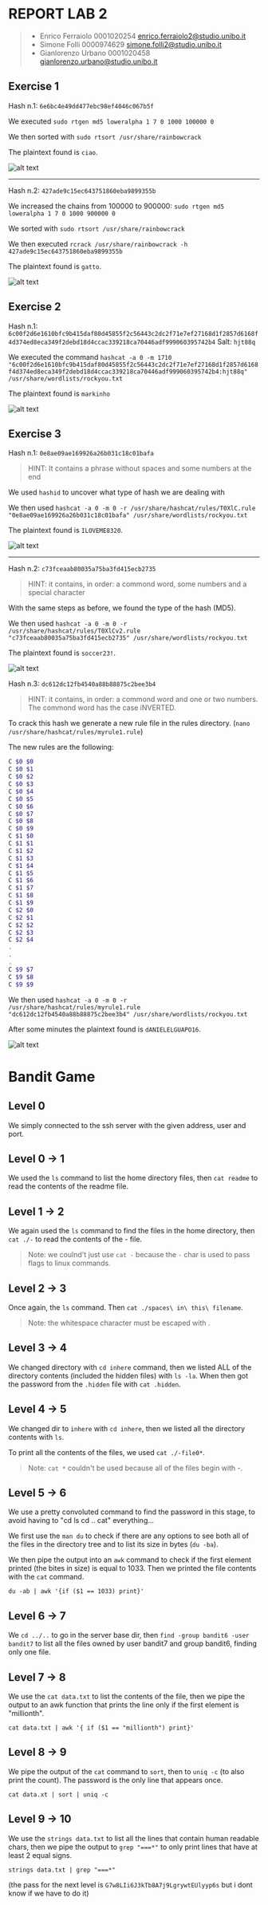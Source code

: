 # REPORT LAB 2

> - Enrico Ferraiolo 0001020254 enrico.ferraiolo2@studio.unibo.it
> - Simone Folli 0000974629 simone.folli2@studio.unibo.it
> - Gianlorenzo Urbano 0001020458 gianlorenzo.urbano@studio.unibo.it

## Exercise 1

Hash n.1: `6e6bc4e49dd477ebc98ef4046c067b5f`

We executed `sudo rtgen md5 loweralpha 1 7 0 1000 100000 0`

We then sorted with `sudo rtsort /usr/share/rainbowcrack`

The plaintext found is `ciao`.

![alt text](images/image.png)

<hr>

Hash n.2: `427ade9c15ec643751860eba9899355b`

We increased the chains from 100000 to 900000: `sudo rtgen md5 loweralpha 1 7 0 1000 900000 0`

We sorted with `sudo rtsort /usr/share/rainbowcrack`

We then executed `rcrack /usr/share/rainbowcrack -h 427ade9c15ec643751860eba9899355b`

The plaintext found is `gatto`.

![alt text](images/image2.png)

## Exercise 2

Hash n.1:  `6c00f2d6e1610bfc9b415daf80d45855f2c56443c2dc2f71e7ef27168d1f2857d6168f4d374ed8eca349f2debd18d4ccac339218ca70446adf999060395742b4`
Salt: `hjt88q`

We executed the command `hashcat -a 0 -m 1710 "6c00f2d6e1610bfc9b415daf80d45855f2c56443c2dc2f71e7ef27168d1f2857d6168f4d374ed8eca349f2debd18d4ccac339218ca70446adf999060395742b4:hjt88q" /usr/share/wordlists/rockyou.txt `

The plaintext found is `markinho`

![alt text](images/image3.png)

## Exercise 3

Hash n.1: `0e8ae09ae169926a26b031c18c01bafa`

> HINT: It contains a phrase without spaces and some numbers at the end

We used `hashid` to uncover what type of hash we are dealing with

We then used `hashcat -a 0 -m 0 -r /usr/share/hashcat/rules/T0XlC.rule "0e8ae09ae169926a26b031c18c01bafa" /usr/share/wordlists/rockyou.txt`

The plaintext found is `ILOVEME8320`.

![alt text](images/image4.png)

<hr>

Hash n.2: `c73fceaab80035a75ba3fd415ecb2735`

> HINT: it contains, in order: a commond word, some numbers and a special character

With the same steps as before, we found the type of the hash (MD5).

We then used `hashcat -a 0 -m 0 -r /usr/share/hashcat/rules/T0XlCv2.rule "c73fceaab80035a75ba3fd415ecb2735" /usr/share/wordlists/rockyou.txt`

The plaintext found is `soccer23!`.

![alt text](images/image5.png)

Hash n.3: `dc612dc12fb4540a88b88875c2bee3b4`

> HINT: it contains, in order: a commond word and one or two numbers. The commond word has the case iNVERTED.

To crack this hash we generate a new rule file in the rules directory. (`nano /usr/share/hashcat/rules/myrule1.rule`)

The new rules are the following: 

```bash
C $0 $0
C $0 $1
C $0 $2
C $0 $3
C $0 $4
C $0 $5
C $0 $6
C $0 $7
C $0 $8
C $0 $9
C $1 $0
C $1 $1
C $1 $2
C $1 $3
C $1 $4
C $1 $5
C $1 $6
C $1 $7
C $1 $8
C $1 $9
C $2 $0
C $2 $1
C $2 $2
C $2 $3
C $2 $4
.
.
.
C $9 $7
C $9 $8
C $9 $9
```

We then used `hashcat -a 0 -m 0 -r /usr/share/hashcat/rules/myrule1.rule "dc612dc12fb4540a88b88875c2bee3b4" /usr/share/wordlists/rockyou.txt`

After some minutes the plaintext found is `dANIELELGUAPO16`.

![alt text](images/image6.png)

# Bandit Game

## Level 0

We simply connected to the ssh server with the given address, user and port.

## Level 0 -> 1

We used the `ls` command to list the home directory files, then `cat readme` to read the contents of the readme file.

## Level 1 -> 2

We again used the `ls` command to find the files in the home directory, then `cat ./-` to read the contents of the - file.

> Note: we coulnd't just use `cat -` because the `-` char is used to pass flags to linux commands.

## Level 2 -> 3

Once again, the `ls` command. Then `cat ./spaces\ in\ this\ filename`.

> Note: the whitespace character must be escaped with \.

## Level 3 -> 4

We changed directory with `cd inhere` command, then we listed ALL of the directory contents (included the hidden files) with `ls -la`. When then got the password from the `.hidden` file with `cat .hidden`.

## Level 4 -> 5

We changed dir to `inhere` with `cd inhere`, then we listed all the directory contents with `ls`.

To print all the contents of the files, we used `cat ./-file0*`.

> Note: `cat *` couldn't be used because all of the files begin with -.

## Level 5 -> 6

We use a pretty convoluted command to find the password in this stage, to avoid having to "cd ls cd .. cat" everything...

We first use the `man du` to check if there are any options to see both all of the files in the directory tree and to list its size in bytes (`du -ba`).

We then pipe the output into an `awk` command to check if the first element printed (the bites in size) is equal to 1033. Then we printed the file contents with the `cat` command.

`du -ab | awk '{if ($1 == 1033) print}'`

## Level 6 -> 7

We  `cd ../..` to go in the server base dir, then `find -group bandit6 -user bandit7` to list all the files owned by user bandit7 and group bandit6, finding only one file.

## Level 7 -> 8

We use the `cat data.txt` to list the contents of the file, then we pipe the output to an awk function that prints the line only if the first element is "millionth".

`cat data.txt | awk '{ if ($1 == "millionth") print}'`

## Level 8 -> 9

We pipe the output of the `cat` command to `sort`, then to `uniq -c` (to also print the count). The password is the only line that appears once.

`cat data.xt | sort | uniq -c`

## Level 9 -> 10

We use the `strings data.txt` to list all the lines that contain human readable chars, then we pipe the output to `grep "===*"` to only print lines that have at least 2 equal signs.

`strings data.txt | grep "===*"`

 (the pass for the next level is `G7w8LIi6J3kTb8A7j9LgrywtEUlyyp6s` but i dont know if we have to do it)


